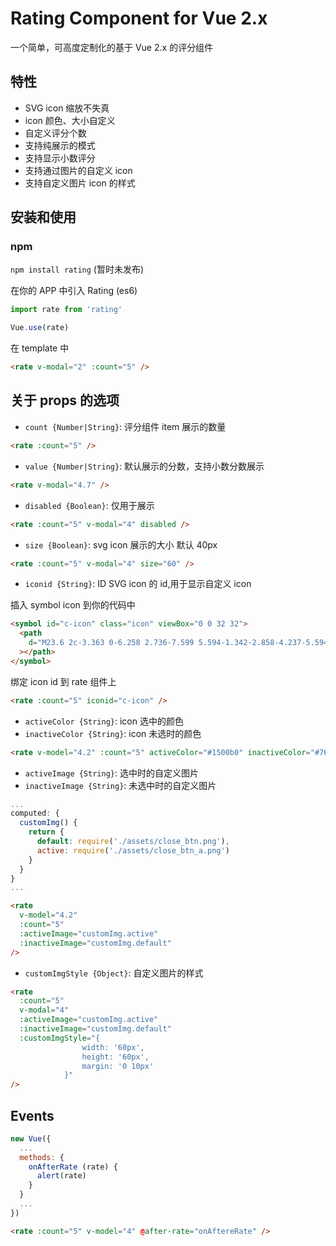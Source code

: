 # Rating Component for Vue 2.x

一个简单，可高度定制化的基于 Vue 2.x 的评分组件

## 特性

- SVG icon 缩放不失真
- icon 颜色、大小自定义
- 自定义评分个数
- 支持纯展示的模式
- 支持显示小数评分
- 支持通过图片的自定义 icon
- 支持自定义图片 icon 的样式

## 安装和使用

### npm

`npm install rating` (暂时未发布)

在你的 APP 中引入 Rating (es6)

```javascript
import rate from 'rating'

Vue.use(rate)
```

在 template 中

```html
<rate v-modal="2" :count="5" />
```

## 关于 props 的选项

- `count {Number|String}`: 评分组件 item 展示的数量

```html
<rate :count="5" />
```

- `value {Number|String}`: 默认展示的分数，支持小数分数展示

```html
<rate v-modal="4.7" />
```

- `disabled {Boolean}`: 仅用于展示

```html
<rate :count="5" v-modal="4" disabled />
```

- `size {Boolean}`: svg icon 展示的大小 默认 40px

```html
<rate :count="5" v-modal="4" size="60" />
```

- `iconid {String}`: ID SVG icon 的 id,用于显示自定义 icon

插入 symbol icon 到你的代码中

```html
<symbol id="c-icon" class="icon" viewBox="0 0 32 32">
  <path
    d="M23.6 2c-3.363 0-6.258 2.736-7.599 5.594-1.342-2.858-4.237-5.594-7.601-5.594-4.637 0-8.4 3.764-8.4 8.401 0 9.433 9.516 11.906 16.001 21.232 6.13-9.268 15.999-12.1 15.999-21.232 0-4.637-3.763-8.401-8.4-8.401z"
  ></path>
</symbol>
```

绑定 icon id 到 rate 组件上

```html
<rate :count="5" iconid="c-icon" />
```

- `activeColor {String}`: icon 选中的颜色
- `inactiveColor {String}`: icon 未选时的颜色

```html
<rate v-model="4.2" :count="5" activeColor="#1500b0" inactiveColor="#7669d6" />
```

- `activeImage {String}`: 选中时的自定义图片
- `inactiveImage {String}`: 未选中时的自定义图片

```javascript
...
computed: {
  customImg() {
    return {
      default: require('./assets/close_btn.png'),
      active: require('./assets/close_btn_a.png')
    }
  }
}
...
```

```html
<rate
  v-model="4.2"
  :count="5"
  :activeImage="customImg.active"
  :inactiveImage="customImg.default"
/>
```

- `customImgStyle {Object}`: 自定义图片的样式

```html
<rate
  :count="5"
  v-modal="4"
  :activeImage="customImg.active"
  :inactiveImage="customImg.default"
  :customImgStyle="{
				width: '60px',
				height: '60px',
				margin: '0 10px'
			}"
/>
```

## Events

```javascript
new Vue({
  ...
  methods: {
    onAfterRate (rate) {
      alert(rate)
    }
  }
  ...
})
```

```html
<rate :count="5" v-model="4" @after-rate="onAftereRate" />
```
